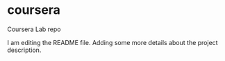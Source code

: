 # coursera
Coursera Lab repo

I am editing the README file. Adding some more details about the project description.
